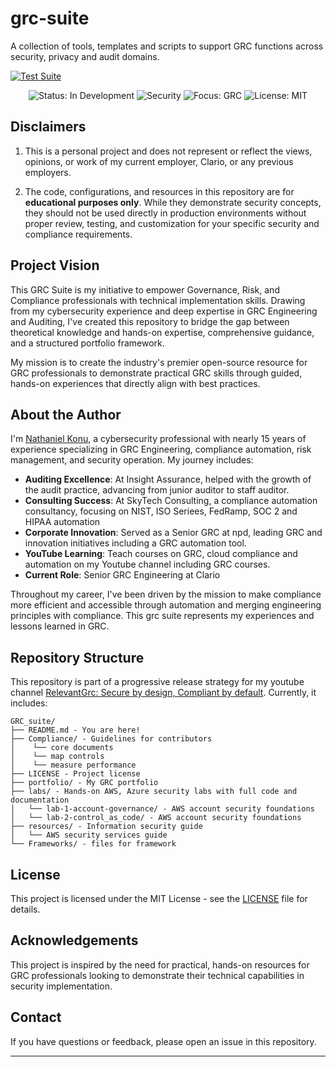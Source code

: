 # grc-suite
A collection of tools, templates and scripts to support GRC functions across security, privacy and audit domains. 

  [![Test Suite](https://github.com/ajy0127/grc_portfolio/actions/workflows/test.yml/badge.svg)](https://github.com/ajy0127/grc_portfolio/actions/workflows/test.yml)

<p align="center">
  <img src="https://img.shields.io/badge/Status-In%20Development-yellow" alt="Status: In Development">
  <img src="https://img.shields.io/badge/Security-orange" alt="Security">
  <img src="https://img.shields.io/badge/Focus-GRC-blue" alt="Focus: GRC">
  <img src="https://img.shields.io/badge/License-MIT-green" alt="License: MIT">
</p>

## Disclaimers

1. This is a personal project and does not represent or reflect the views, opinions, or work of my current employer, Clario, or any previous employers.

2. The code, configurations, and resources in this repository are for **educational purposes only**. While they demonstrate security concepts, they should not be used directly in production environments without proper review, testing, and customization for your specific security and compliance requirements.

## Project Vision

This GRC Suite is my initiative to empower Governance, Risk, and Compliance professionals with technical implementation skills. Drawing from my cybersecurity experience and deep expertise in GRC Engineering and Auditing, I've created this repository to bridge the gap between theoretical knowledge and hands-on expertise, comprehensive guidance, and a structured portfolio framework.

My mission is to create the industry's premier open-source resource for GRC professionals to demonstrate practical GRC skills through guided, hands-on experiences that directly align with best practices.

## About the Author

I'm [Nathaniel Konu](https://www.linkedin.com/in/nkonu/), a cybersecurity professional with nearly 15 years of experience specializing in GRC Engineering, compliance automation, risk management, and security operation. My journey includes:

- **Auditing Excellence**: At Insight Assurance, helped with the growth of the audit practice, advancing from junior auditor to staff auditor.
- **Consulting Success**: At SkyTech Consulting, a compliance automation consultancy, focusing on NIST, ISO Seriees, FedRamp, SOC 2 and HIPAA automation
- **Corporate Innovation**: Served as a Senior GRC at npd, leading GRC and innovation initiatives including a GRC automation tool. 
- **YouTube Learning**: Teach courses on GRC, cloud compliance and automation on my Youtube channel including GRC courses. 
- **Current Role**: Senior GRC Engineering at Clario

Throughout my career, I've been driven by the mission to make compliance more efficient and accessible through automation and merging engineering principles with compliance. This grc suite represents my experiences and lessons learned in GRC.

## Repository Structure

This repository is part of a progressive release strategy for my youtube channel  [RelevantGrc: Secure by design, Compliant by default](https://www.youtube.com/channel/UClRL3C3I8eWrlbISV1n1Bgg). Currently, it includes:

```
GRC_suite/
├── README.md - You are here!
├── Compliance/ - Guidelines for contributors
│    └── core documents
│    └── map controls
│    └── measure performance
├── LICENSE - Project license
├── portfolio/ - My GRC portfolio
├── labs/ - Hands-on AWS, Azure security labs with full code and documentation
│   └── lab-1-account-governance/ - AWS account security foundations
│   └── lab-2-control_as_code/ - AWS account security foundations
├── resources/ - Information security guide
│   └── AWS security services guide
└── Frameworks/ - files for framework
```
## License

This project is licensed under the MIT License - see the [LICENSE](LICENSE) file for details.

## Acknowledgements

This project is inspired by the need for practical, hands-on resources for GRC professionals looking to demonstrate their technical capabilities in security implementation.

## Contact

If you have questions or feedback, please open an issue in this repository.

---
